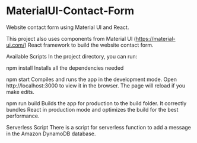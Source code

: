 # MaterialUI-Contact-Form
Website contact form using Material UI and React.

This project also uses components from Material UI (https://material-ui.com/) React framework to build the website contact form.

Available Scripts
In the project directory, you can run:

npm install
Installs all the dependencies needed

npm start
Compiles and runs the app in the development mode.
Open http://localhost:3000 to view it in the browser.
The page will reload if you make edits.

npm run build
Builds the app for production to the build folder.
It correctly bundles React in production mode and optimizes the build for the best performance.

Serverless Script
There is a script for serverless function to add a message in the Amazon DynamoDB database. 


